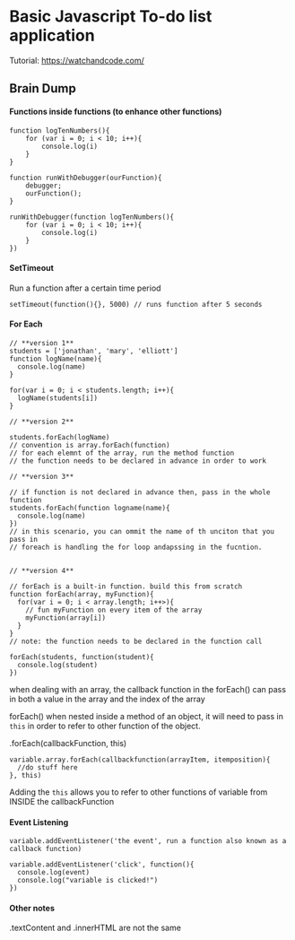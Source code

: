 # Basic Javascript To-do list application

Tutorial: https://watchandcode.com/

## Brain Dump

#### Functions inside functions (to enhance other functions)

```
function logTenNumbers(){
    for (var i = 0; i < 10; i++){
        console.log(i)
    }
}

function runWithDebugger(ourFunction){
    debugger;
    ourFunction();
}

runWithDebugger(function logTenNumbers(){
    for (var i = 0; i < 10; i++){
        console.log(i)
    }
})
```

#### SetTimeout

Run a function after a certain time period

```
setTimeout(function(){}, 5000) // runs function after 5 seconds
```

#### For Each

```
// **version 1**
students = ['jonathan', 'mary', 'elliott']
function logName(name){
  console.log(name)
}

for(var i = 0; i < students.length; i++){
  logName(students[i])
}

// **version 2**

students.forEach(logName)
// convention is array.forEach(function)
// for each elemnt of the array, run the method function
// the function needs to be declared in advance in order to work

// **version 3**

// if function is not declared in advance then, pass in the whole function
students.forEach(function logname(name){
  console.log(name)
})
// in this scenario, you can ommit the name of th unciton that you pass in
// foreach is handling the for loop andapssing in the fucntion.


// **version 4**

// forEach is a built-in function. build this from scratch
function forEach(array, myFunction){
  for(var i = 0; i < array.length; i++>){
    // fun myFunction on every item of the array
    myFunction(array[i])
  }
}
// note: the function needs to be declared in the function call

forEach(students, function(student){
  console.log(student)
})
```

when dealing with an array, the callback function in the forEach() can pass in both a value in the array and the index of the array

forEach() when nested inside a method of an object, it will need to pass in `this` in order to refer to other function of the object.

.forEach(callbackFunction, this)

```
variable.array.forEach(callbackfunction(arrayItem, itemposition){
  //do stuff here
}, this)
```

Adding the `this` allows you to refer to other functions of variable from INSIDE the callbackFunction

#### Event Listening

```
variable.addEventListener('the event', run a function also known as a callback function)

variable.addEventListener('click', function(){
  console.log(event)
  console.log("variable is clicked!")
})
```

#### Other notes

.textContent and .innerHTML are not the same
